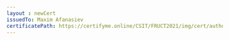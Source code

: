 ```yaml
--- 
layout : newCert 
issuedTo: Maxim Afanasiev 
certificatePath: https://certifyme.online/CSIT/FRUCT2021/img/cert/author/MaximAfanasiev_ab05d.png
--- 
```

